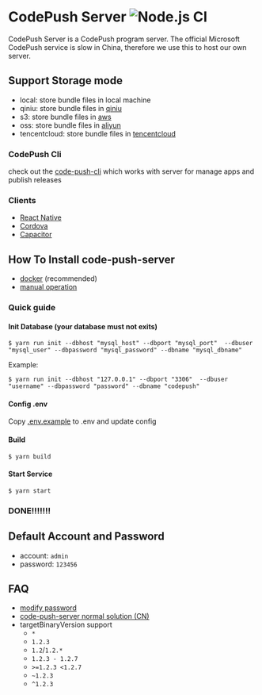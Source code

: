 # CodePush Server ![Node.js CI](https://github.com/shm-open/code-push-server/workflows/Node.js%20CI/badge.svg)

CodePush Server is a CodePush program server. The official Microsoft CodePush service is slow in China, therefore we use this to host our own server.

## Support Storage mode

-   local: store bundle files in local machine
-   qiniu: store bundle files in [qiniu](http://www.qiniu.com/)
-   s3: store bundle files in [aws](https://aws.amazon.com/)
-   oss: store bundle files in [aliyun](https://www.aliyun.com/product/oss)
-   tencentcloud: store bundle files in [tencentcloud](https://cloud.tencent.com/product/cos)


### CodePush Cli

check out the [code-push-cli](https://github.com/shm-open/code-push-cli) which works with server for manage apps and publish releases

### Clients

-   [React Native](https://github.com/Microsoft/react-native-code-push)
-   [Cordova](https://github.com/microsoft/cordova-plugin-code-push)
-   [Capacitor](https://github.com/mapiacompany/capacitor-codepush)

## How To Install code-push-server

-   [docker](./docs/install-server-by-docker.md) (recommended)
-   [manual operation](./docs/install-server.md)

### Quick guide
#### Init Database (your database must not exits)
```shell
$ yarn run init --dbhost "mysql_host" --dbport "mysql_port"  --dbuser "mysql_user" --dbpassword "mysql_password" --dbname "mysql_dbname"
```
Example:
```shell
$ yarn run init --dbhost "127.0.0.1" --dbport "3306"  --dbuser "username" --dbpassword "password" --dbname "codepush"
```
#### Config .env
Copy [.env.example](.env.example) to .env and update config
#### Build
```shell
$ yarn build
```
#### Start Service
```shell
$ yarn start
```
### DONE!!!!!!!

## Default Account and Password

-   account: `admin`
-   password: `123456`

## FAQ

-   [modify password](https://github.com/lisong/code-push-server/issues/43)
-   [code-push-server normal solution (CN)](https://github.com/lisong/code-push-server/issues/135)
-   targetBinaryVersion support
    -   `*`
    -   `1.2.3`
    -   `1.2`/`1.2.*`
    -   `1.2.3 - 1.2.7`
    -   `>=1.2.3 <1.2.7`
    -   `~1.2.3`
    -   `^1.2.3`
